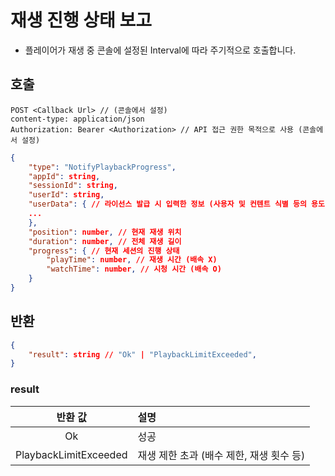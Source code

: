 # 재생 진행 상태 보고

* 플레이어가 재생 중 콘솔에 설정된 Interval에 따라 주기적으로 호출합니다.

## 호출

```properties
POST <Callback Url> // (콘솔에서 설정)
content-type: application/json
Authorization: Bearer <Authorization> // API 접근 권한 목적으로 사용 (콘솔에서 설정)
```

```json
{
    "type": "NotifyPlaybackProgress",
    "appId": string,
    "sessionId": string,
    "userId": string,
    "userData": { // 라이선스 발급 시 입력한 정보 (사용자 및 컨텐트 식별 등의 용도)
    ...
    },
    "position": number, // 현재 재생 위치
    "duration": number, // 전체 재생 길이
    "progress": { // 현재 세션의 진행 상태
        "playTime": number, // 재생 시간 (배속 X)
        "watchTime": number, // 시청 시간 (배속 O)
    }
}
```

## 반환

```json
{
    "result": string // "Ok" | "PlaybackLimitExceeded",
}
```

### result

|반환 값|설명|
|:--:|:--|
|Ok| 성공 |
| PlaybackLimitExceeded | 재생 제한 초과 (배수 제한, 재생 횟수 등) |


